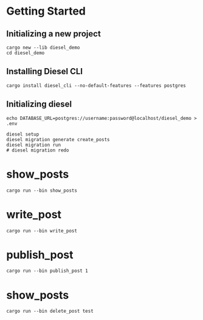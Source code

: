 # Getting Started

## Initializing a new project
```shell
cargo new --lib diesel_demo
cd diesel_demo
```

## Installing Diesel CLI
```shell
cargo install diesel_cli --no-default-features --features postgres
```

## Initializing diesel
```shell
echo DATABASE_URL=postgres://username:password@localhost/diesel_demo > .env
```

```shell
diesel setup
diesel migration generate create_posts
diesel migration run
# diesel migration redo
```

# show_posts
```shell
cargo run --bin show_posts
```

# write_post
```shell
cargo run --bin write_post
```

# publish_post
```shell
cargo run --bin publish_post 1
```

# show_posts
```shell
cargo run --bin delete_post test
```
